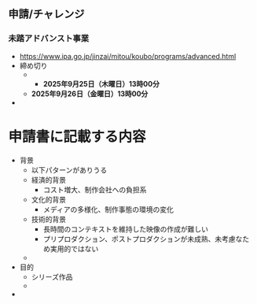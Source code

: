 
## 申請/チャレンジ
### 未踏アドバンスト事業
- https://www.ipa.go.jp/jinzai/mitou/koubo/programs/advanced.html
- 締め切り
	- - **2025年9月25日（木曜日）13時00分**
	- **2025年9月26日（金曜日）13時00分**
- 

# 申請書に記載する内容
- 背景
	- 以下パターンがありうる
	- 経済的背景
		- コスト増大、制作会社への負担系
	- 文化的背景
		- メディアの多様化、制作事態の環境の変化
	- 技術的背景
		- 長時間のコンテキストを維持した映像の作成が難しい
		- プリプロダクション、ポストプロダクションが未成熟、未考慮なため実用的ではない
	- 
- 目的
	- シリーズ作品
	- 
- 


